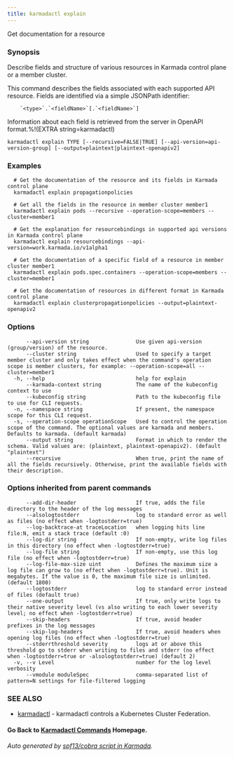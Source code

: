 ```yaml
---
title: karmadactl explain
---
```


Get documentation for a resource

### Synopsis

Describe fields and structure of various resources in Karmada control plane or a member cluster.

 This command describes the fields associated with each supported API resource. Fields are identified via a simple JSONPath identifier:

        `<type>`.`<fieldName>`[.`<fieldName>`]
        
 Information about each field is retrieved from the server in OpenAPI format.%!(EXTRA string=karmadactl)

```
karmadactl explain TYPE [--recursive=FALSE|TRUE] [--api-version=api-version-group] [--output=plaintext|plaintext-openapiv2] 
```

### Examples

```
  # Get the documentation of the resource and its fields in Karmada control plane
  karmadactl explain propagationpolicies
  
  # Get all the fields in the resource in member cluster member1
  karmadactl explain pods --recursive --operation-scope=members --cluster=member1
  
  # Get the explanation for resourcebindings in supported api versions in Karmada control plane
  karmadactl explain resourcebindings --api-version=work.karmada.io/v1alpha1
  
  # Get the documentation of a specific field of a resource in member cluster member1
  karmadactl explain pods.spec.containers --operation-scope=members --cluster=member1
  
  # Get the documentation of resources in different format in Karmada control plane
  karmadactl explain clusterpropagationpolicies --output=plaintext-openapiv2
```

### Options

```
      --api-version string               Use given api-version (group/version) of the resource.
      --cluster string                   Used to specify a target member cluster and only takes effect when the command's operation scope is member clusters, for example: --operation-scope=all --cluster=member1
  -h, --help                             help for explain
      --karmada-context string           The name of the kubeconfig context to use
      --kubeconfig string                Path to the kubeconfig file to use for CLI requests.
  -n, --namespace string                 If present, the namespace scope for this CLI request.
  -s, --operation-scope operationScope   Used to control the operation scope of the command. The optional values are karmada and members. Defaults to karmada. (default karmada)
      --output string                    Format in which to render the schema. Valid values are: (plaintext, plaintext-openapiv2). (default "plaintext")
      --recursive                        When true, print the name of all the fields recursively. Otherwise, print the available fields with their description.
```

### Options inherited from parent commands

```
      --add-dir-header                   If true, adds the file directory to the header of the log messages
      --alsologtostderr                  log to standard error as well as files (no effect when -logtostderr=true)
      --log-backtrace-at traceLocation   when logging hits line file:N, emit a stack trace (default :0)
      --log-dir string                   If non-empty, write log files in this directory (no effect when -logtostderr=true)
      --log-file string                  If non-empty, use this log file (no effect when -logtostderr=true)
      --log-file-max-size uint           Defines the maximum size a log file can grow to (no effect when -logtostderr=true). Unit is megabytes. If the value is 0, the maximum file size is unlimited. (default 1800)
      --logtostderr                      log to standard error instead of files (default true)
      --one-output                       If true, only write logs to their native severity level (vs also writing to each lower severity level; no effect when -logtostderr=true)
      --skip-headers                     If true, avoid header prefixes in the log messages
      --skip-log-headers                 If true, avoid headers when opening log files (no effect when -logtostderr=true)
      --stderrthreshold severity         logs at or above this threshold go to stderr when writing to files and stderr (no effect when -logtostderr=true or -alsologtostderr=true) (default 2)
  -v, --v Level                          number for the log level verbosity
      --vmodule moduleSpec               comma-separated list of pattern=N settings for file-filtered logging
```

### SEE ALSO

* [karmadactl](karmadactl.md)	 - karmadactl controls a Kubernetes Cluster Federation.

#### Go Back to [Karmadactl Commands](karmadactl_index.md) Homepage.


###### Auto generated by [spf13/cobra script in Karmada](https://github.com/karmada-io/karmada/tree/master/hack/tools/genkarmadactldocs).